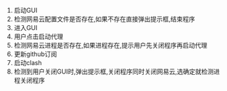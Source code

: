 1. 启动GUI
2. 检测网易云配置文件是否存在,如果不存在直接弹出提示框,结束程序
3. 进入GUI
4. 用户点击启动代理
5. 检测网易云进程是否存在,如果进程存在,提示用户先关闭程序再启动代理
6. 更新github订阅
7. 启动clash
8. 检测到用户关闭GUI时,弹出提示框,关闭程序同时关闭网易云,选确定就检测进程关闭程序